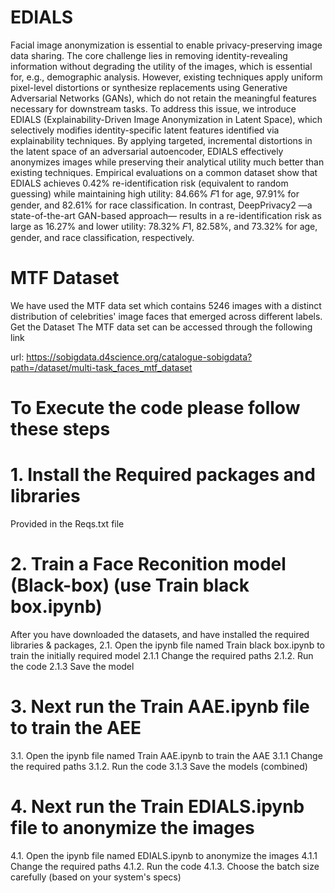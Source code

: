 # EDIALS

Facial image anonymization is essential to enable privacy-preserving image data sharing. The core challenge lies in removing identity-revealing information without degrading the utility of the images, which is essential for, e.g., demographic analysis. However, existing techniques apply uniform pixel-level distortions or synthesize replacements using Generative Adversarial Networks (GANs), which do not retain the meaningful features necessary for downstream tasks. To address this issue, we introduce EDIALS (Explainability-Driven Image Anonymization in Latent Space), which selectively modifies identity-specific latent features identified via explainability techniques. By applying targeted, incremental distortions in the latent space of an adversarial autoencoder, EDIALS effectively anonymizes images while preserving their analytical utility much
better than existing techniques. Empirical evaluations on a common dataset show that EDIALS achieves 0.42% re-identification risk (equivalent to random guessing) while maintaining high utility: 84.66% 𝐹1 for age, 97.91% for gender, and 82.61% for race classification. In contrast, DeepPrivacy2 —a state-of-the-art GAN-based approach— results in a re-identification risk as large as 16.27% and lower utility: 78.32% 𝐹1, 82.58%, and 73.32% for age, gender, and race classification, respectively.


# MTF Dataset

We have used the MTF data set which contains 5246 images with a distinct distribution of celebrities' image faces that emerged across different labels.
Get the Dataset The MTF data set can be accessed through the following link

url: https://sobigdata.d4science.org/catalogue-sobigdata?path=/dataset/multi-task_faces_mtf_dataset

# To Execute the code please follow these steps

# 1. Install the Required packages and libraries

  Provided in the Reqs.txt file

# 2. Train a Face Reconition model (Black-box) (use Train black box.ipynb)

  After you have downloaded the datasets, and have installed the required libraries & packages,
  2.1. Open the ipynb file named Train black box.ipynb to train the initially required model
  2.1.1 Change the required paths
  2.1.2. Run the code
  2.1.3 Save the model

  # 3. Next run the Train AAE.ipynb file to train the AEE
  3.1. Open the ipynb file named Train AAE.ipynb to train the AAE
  3.1.1 Change the required paths
  3.1.2. Run the code
  3.1.3 Save the models (combined)

  # 4. Next run the Train EDIALS.ipynb file to anonymize the images
  4.1. Open the ipynb file named EDIALS.ipynb to anonymize the images
  4.1.1 Change the required paths
  4.1.2. Run the code
  4.1.3. Choose the batch size carefully (based on your system's specs)


